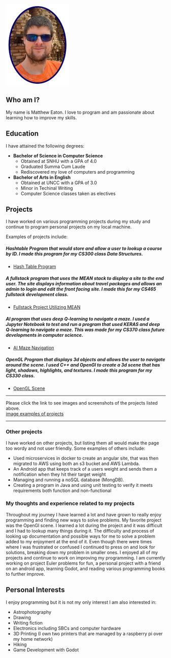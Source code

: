 
<img src="assets/headshot.png" width="200">

## Who am I?
My name is Matthew Eaton. I love to program and am passionate about learning how to improve my skills.

## Education
I have attained the following degrees:

- **Bachelor of Science in Computer Science**
    - Obtained at SNHU with a GPA of 4.0
    - Graduated Summa Cum Laude
    - Rediscovered my love of computers and programming
- **Bachelor of Arts in English**
    - Obtained at UNCC with a GPA of 3.0
    - Minor in Techinal Writing
    - Computer Science classes taken as electives

## Projects
I have worked on various programming projects during my study and continue to program personal projects on my local machine.

Examples of projects include:

##### Hashtable Program that would store and allow a user to lookup a course by ID. I made this program for my CS300 class Data Structures.
- [Hash Table Program](https://github.com/matt200346/cs300)

##### A fullstack program that uses the MEAN stack to display a site to the end user. The site displays information about travel packages and allows an admin to login and edit the front facing site. I made this for my CS465 fullstack development class.
- [Fullstack Project Utilizing MEAN](https://github.com/matt200346/cs465-fullstack)

##### AI program that uses deep Q-learning to navigate a maze. I used a Jupyter Notebook to test and run a program that used KERAS and deep Q-learning to navigate a maze. This was made for my CS370 class future developments in computer science.
- [AI Maze Navigation](https://github.com/matt200346/cs370)

##### OpenGL Program that displays 3d objects and allows the user to navigate around the scene. I used C++ and OpenGl to create a 3d scene that has light, shadows, highlights, and textures. I made this program for my CS330 class.
- [OpenGL Scene](https://github.com/matt200346/cs-330)  

---
Please click the link to see images and screenshots of the projects listed above.  
[image examples of projects](screenshots.md)

---  
### Other projects
I have worked on other projects, but listing them all would make the page too wordy and not user friendly. Some examples of others include:
- Used microservices in docker to create an angular site, that was then migrated to AWS using both an s3 bucket and AWS Lambda.
- An Android app that keeps track of a users weight and sends them a notification when they hit their target weight
- Managing and running a noSQL database (MongDB).
- Creating a program in Java and using unit testing to verify it meets requirements both function and non-functional

### My thoughts and experience related to my projects
Throughout my journey I have learned a lot and have grown to really enjoy programming and finding new ways to solve problems. My favorite project was the OpenGl scene. I learned a lot during the project and it was difficult and I had to lookup many things during it. The difficulty and process of looking up documentation and possible ways for me to solve a problem added to my enjoyment at the end of it. Even though there were times where I was frustrated or confused I continued to press on and look for solutions, breaking down my problem in smaller ones. I enjoyed all of my projects and continue to work on improving my programming. I am currently working on project Euler problems for fun, a personal project with a friend on an android app, learning Godot, and reading various programming books to further improve.


## Personal Interests
I enjoy programming but it is not my only interest I am also interested in:
- Astrophotography
- Drawing
- Writing fiction
- Electronics including SBCs and computer hardware
- 3D Printing (I own two printers that are managed by a raspberry pi over my home network)
- Hiking
- Game Development with Godot

